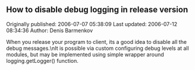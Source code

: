 ## How to disablе debug logging in release version

Originally published: 2006-07-07 05:38:09
Last updated: 2006-07-12 08:34:36
Author: Denis Barmenkov

When you release your program to client, its a good idea to disable all the debug messages.\nIt is possible via custom configuring debug levels at all modules, but may be implemented using simple wrapper around logging.getLogger() function.